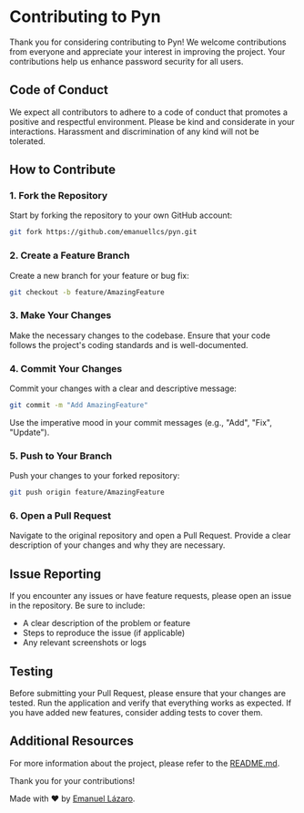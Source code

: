 # Contributing to Pyn

Thank you for considering contributing to Pyn! We welcome contributions from everyone and appreciate your interest in improving the project. Your contributions help us enhance password security for all users.

## Code of Conduct

We expect all contributors to adhere to a code of conduct that promotes a positive and respectful environment. Please be kind and considerate in your interactions. Harassment and discrimination of any kind will not be tolerated.

## How to Contribute

### 1. Fork the Repository
Start by forking the repository to your own GitHub account:
```bash
git fork https://github.com/emanuellcs/pyn.git
```

### 2. Create a Feature Branch
Create a new branch for your feature or bug fix:
```bash
git checkout -b feature/AmazingFeature
```

### 3. Make Your Changes
Make the necessary changes to the codebase. Ensure that your code follows the project's coding standards and is well-documented.

### 4. Commit Your Changes
Commit your changes with a clear and descriptive message:
```bash
git commit -m "Add AmazingFeature"
```
Use the imperative mood in your commit messages (e.g., "Add", "Fix", "Update").

### 5. Push to Your Branch
Push your changes to your forked repository:
```bash
git push origin feature/AmazingFeature
```

### 6. Open a Pull Request
Navigate to the original repository and open a Pull Request. Provide a clear description of your changes and why they are necessary.

## Issue Reporting
If you encounter any issues or have feature requests, please open an issue in the repository. Be sure to include:
- A clear description of the problem or feature
- Steps to reproduce the issue (if applicable)
- Any relevant screenshots or logs

## Testing
Before submitting your Pull Request, please ensure that your changes are tested. Run the application and verify that everything works as expected. If you have added new features, consider adding tests to cover them.

## Additional Resources
For more information about the project, please refer to the [README.md](README.md).

Thank you for your contributions!

Made with ❤️ by [Emanuel Lázaro](https://github.com/emanuellcs).
